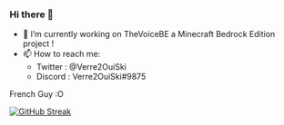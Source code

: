 ### Hi there 👋

- 🔭 I’m currently working on TheVoiceBE a Minecraft Bedrock Edition project !
- 📫 How to reach me:
  - Twitter : @Verre2OuiSki
  - Discord : Verre2OuiSki#9875 

French Guy :O

[![GitHub Streak](http://github-readme-streak-stats.herokuapp.com?user=Verre2OuiSki&theme=black-ice&hide_border=true&date_format=j%2Fn%5B%2FY%5D&ring=00FF80&fire=00F7FF&currStreakLabel=00F7FF&stroke=00FF80&sideLabels=00F7FF)](https://git.io/streak-stats)

<!--
**Verre2OuiSki/Verre2OuiSki** is a ✨ _special_ ✨ repository because its `README.md` (this file) appears on your GitHub profile.

Here are some ideas to get you started:

- 🔭 I’m currently working on ...
- 🌱 I’m currently learning ...
- 👯 I’m looking to collaborate on ...
- 🤔 I’m looking for help with ...
- 💬 Ask me about ...
- 📫 How to reach me: ...
- 😄 Pronouns: ...
- ⚡ Fun fact: ...
-->
